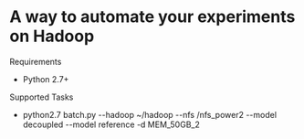 A way to automate your experiments on Hadoop
==========

Requirements
* Python 2.7+

Supported Tasks
* python2.7 batch.py --hadoop ~/hadoop --nfs /nfs_power2 --model decoupled --model reference -d MEM_50GB_2
